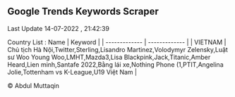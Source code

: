 

## Google Trends Keywords Scraper 
 
Last Update 14-07-2022 , 21:42:39

Country List :
 Name  | Keyword |
| ------------- | ------------- |
| VIETNAM | Chủ tịch Hà Nội,Twitter,Sterling,Lisandro Martinez,Volodymyr Zelensky,Luật sư Woo Young Woo,LMHT,Mazda3,Lisa Blackpink,Jack,Titanic,Amber Heard,Lien minh,Santafe 2022,Bằng lái xe,Nothing Phone (1,PTIT,Angelina Jolie,Tottenham vs K-League,U19 Việt Nam |



© Abdul Muttaqin 

